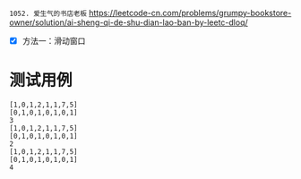 
`1052. 爱生气的书店老板` https://leetcode-cn.com/problems/grumpy-bookstore-owner/solution/ai-sheng-qi-de-shu-dian-lao-ban-by-leetc-dloq/
- [x] 方法一：滑动窗口

# 测试用例

```
[1,0,1,2,1,1,7,5]
[0,1,0,1,0,1,0,1]
3
[1,0,1,2,1,1,7,5]
[0,1,0,1,0,1,0,1]
2
[1,0,1,2,1,1,7,5]
[0,1,0,1,0,1,0,1]
4
```
